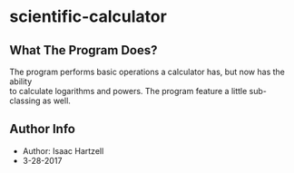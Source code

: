 # scientific-calculator

## What The Program Does?
The program performs basic operations a calculator has, but now has the ability\
to calculate logarithms and powers. The program feature a little sub-classing as well.

## Author Info
- Author: Isaac Hartzell
- 3-28-2017
